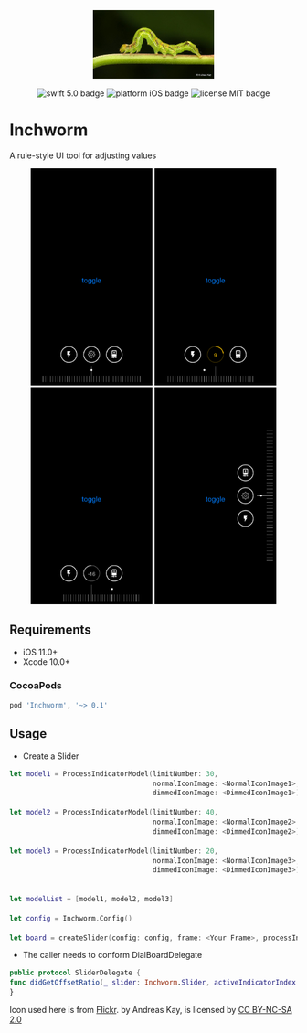 <p align="center">
    <img src="logo.jpg" height="120" max-width="90%" alt="Inchworm" />
</p>

<p align="center">
    <img src="https://img.shields.io/badge/swift-5.0-orange.svg" alt="swift 5.0 badge" />
    <img src="https://img.shields.io/badge/platform-iOS-lightgrey.svg" alt="platform iOS badge" />
    <img src="https://img.shields.io/badge/license-MIT-black.svg" alt="license MIT badge" />   
</p>

# Inchworm

A rule-style UI tool for adjusting values

<p align="center">
    <img src="Images/horizontal1.png" height="380" alt="Inchworm" />
    <img src="Images/horizontal2.png" height="380" alt="Inchworm" />
    <img src="Images/horizontal3.png" height="380" alt="Inchworm" />
    <img src="Images/vertical.png" height="380" alt="Inchworm" />
</p>

## Requirements
* iOS 11.0+
* Xcode 10.0+

### CocoaPods

```ruby
pod 'Inchworm', '~> 0.1'
```

## Usage

* Create a Slider

``` swift
let model1 = ProcessIndicatorModel(limitNumber: 30,
                                   normalIconImage: <NormalIconImage1>,
                                   dimmedIconImage: <DimmedIconImage1>)

let model2 = ProcessIndicatorModel(limitNumber: 40,
                                   normalIconImage: <NormalIconImage2>,
                                   dimmedIconImage: <DimmedIconImage2>)

let model3 = ProcessIndicatorModel(limitNumber: 20,
                                   normalIconImage: <NormalIconImage3>,
                                   dimmedIconImage: <DimmedIconImage3>)


let modelList = [model1, model2, model3]

let config = Inchworm.Config()

let board = createSlider(config: config, frame: <Your Frame>, processIndicatorModels: modelList, activeIndex: 1)
```

* The caller needs to conform DialBoardDelegate
```swift
public protocol SliderDelegate {
func didGetOffsetRatio(_ slider: Inchworm.Slider, activeIndicatorIndex: Int, offsetRatio: Float)
}
```

<div>Icon used here is from <a href="https://www.flickr.com/photos/andreaskay/47331947062" title="Flickr">Flickr</a>. by Andreas Kay, is licensed by <a href="https://creativecommons.org/licenses/by-nc-sa/2.0/" title="Attribution-NonCommercial-ShareAlike 2.0 Generic" target="_blank">CC BY-NC-SA 2.0</a></div>
